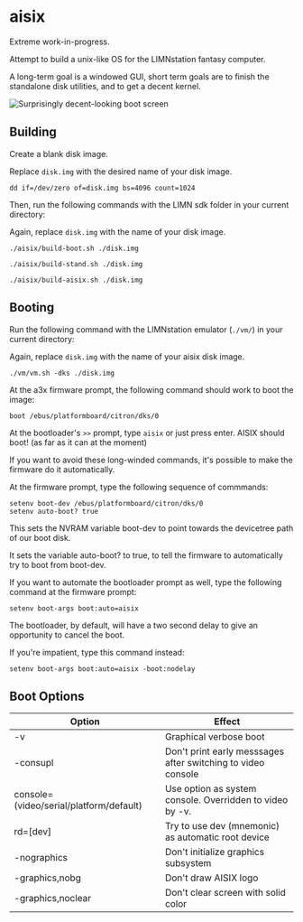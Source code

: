 # aisix

Extreme work-in-progress.

Attempt to build a unix-like OS for the LIMNstation fantasy computer.

A long-term goal is a windowed GUI, short term goals are to finish the standalone disk utilities, and to get a decent kernel.

![Surprisingly decent-looking boot screen](https://i.imgur.com/Ku7JEk4.png)

## Building

Create a blank disk image.

Replace `disk.img` with the desired name of your disk image.

`dd if=/dev/zero of=disk.img bs=4096 count=1024`

Then, run the following commands with the LIMN sdk folder in your current directory:

Again, replace `disk.img` with the name of your disk image.

`./aisix/build-boot.sh ./disk.img`

`./aisix/build-stand.sh ./disk.img`

`./aisix/build-aisix.sh ./disk.img`

## Booting

Run the following command with the LIMNstation emulator (`./vm/`) in your current directory:

Again, replace `disk.img` with the name of your aisix disk image.

`./vm/vm.sh -dks ./disk.img`

At the a3x firmware prompt, the following command should work to boot the image:

`boot /ebus/platformboard/citron/dks/0`

At the bootloader's `>>` prompt, type `aisix` or just press enter. AISIX should boot! (as far as it can at the moment)

If you want to avoid these long-winded commands, it's possible to make the firmware do it automatically.

At the firmware prompt, type the following sequence of commmands:

```
setenv boot-dev /ebus/platformboard/citron/dks/0
setenv auto-boot? true
```

This sets the NVRAM variable boot-dev to point towards the devicetree path of our boot disk.

It sets the variable auto-boot? to true, to tell the firmware to automatically try to boot from boot-dev.

If you want to automate the bootloader prompt as well, type the following command at the firmware prompt:

```
setenv boot-args boot:auto=aisix
```

The bootloader, by default, will have a two second delay to give an opportunity to cancel the boot.

If you're impatient, type this command instead:

```
setenv boot-args boot:auto=aisix -boot:nodelay
```

## Boot Options

| Option                                  | Effect                                                       |
|-----------------------------------------|--------------------------------------------------------------|
| -v                                      | Graphical verbose boot                                       |
| -consupl                                | Don't print early messsages after switching to video console |
| console=(video/serial/platform/default) | Use option as system console. Overridden to video by -v.     |
| rd=[dev]                                | Try to use dev (mnemonic) as automatic root device           |
| -nographics                             | Don't initialize graphics subsystem                          |
| -graphics,nobg                          | Don't draw AISIX logo                                        |
| -graphics,noclear                       | Don't clear screen with solid color                          |